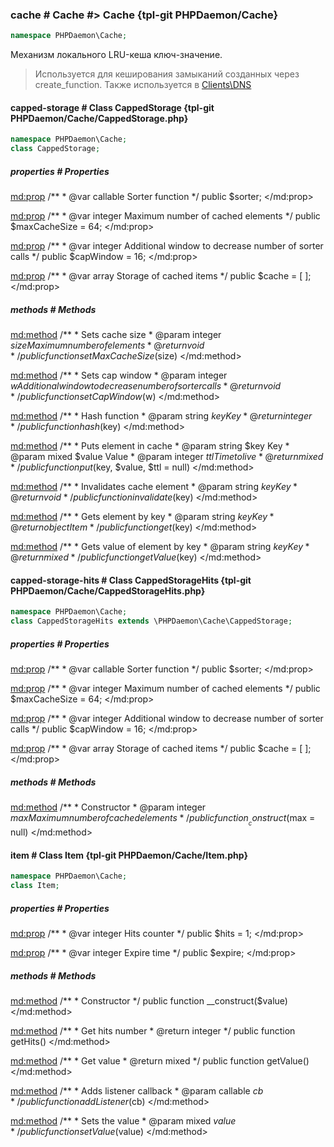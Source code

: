### cache # Cache #> Cache {tpl-git PHPDaemon/Cache}

```php
namespace PHPDaemon\Cache;
```

Механизм локального LRU-кеша ключ-значение.

> Используется для кеширования замыканий созданных через create_function. Также используется в [Clients\DNS](#clients/dns)

<!-- include-namespace path="\PHPDaemon\Cache" level="" access="" -->
#### capped-storage # Class CappedStorage {tpl-git PHPDaemon/Cache/CappedStorage.php}

```php
namespace PHPDaemon\Cache;
class CappedStorage;
```

##### properties # Properties

<md:prop>
/**
	 * @var callable Sorter function
	 */
public $sorter;
</md:prop>

<md:prop>
/**
	 * @var integer Maximum number of cached elements
	 */
public $maxCacheSize = 64;
</md:prop>

<md:prop>
/**
	 * @var integer Additional window to decrease number of sorter calls
	 */
public $capWindow = 16;
</md:prop>

<md:prop>
/**
	 * @var array Storage of cached items
	 */
public $cache = [ ];
</md:prop>

##### methods # Methods

<md:method>
/**
	 * Sets cache size
	 * @param  integer $size Maximum number of elements
	 * @return void
	 */
public function setMaxCacheSize($size)
</md:method>

<md:method>
/**
	 * Sets cap window
	 * @param  integer $w Additional window to decrease number of sorter calls
	 * @return void
	 */
public function setCapWindow($w)
</md:method>

<md:method>
/**
	 * Hash function
	 * @param  string $key Key
	 * @return integer
	 */
public function hash($key)
</md:method>

<md:method>
/**
	 * Puts element in cache
	 * @param  string  $key   Key
	 * @param  mixed   $value Value
	 * @param  integer $ttl   Time to live
	 * @return mixed
	 */
public function put($key, $value, $ttl = null)
</md:method>

<md:method>
/**
	 * Invalidates cache element
	 * @param  string $key Key
	 * @return void
	 */
public function invalidate($key)
</md:method>

<md:method>
/**
	 * Gets element by key
	 * @param  string $key Key
	 * @return object Item
	 */
public function get($key)
</md:method>

<md:method>
/**
	 * Gets value of element by key
	 * @param  string $key Key
	 * @return mixed
	 */
public function getValue($key)
</md:method>

#### capped-storage-hits # Class CappedStorageHits {tpl-git PHPDaemon/Cache/CappedStorageHits.php}

```php
namespace PHPDaemon\Cache;
class CappedStorageHits extends \PHPDaemon\Cache\CappedStorage;
```

##### properties # Properties

<md:prop>
/**
	 * @var callable Sorter function
	 */
public $sorter;
</md:prop>

<md:prop>
/**
	 * @var integer Maximum number of cached elements
	 */
public $maxCacheSize = 64;
</md:prop>

<md:prop>
/**
	 * @var integer Additional window to decrease number of sorter calls
	 */
public $capWindow = 16;
</md:prop>

<md:prop>
/**
	 * @var array Storage of cached items
	 */
public $cache = [ ];
</md:prop>

##### methods # Methods

<md:method>
/**
	 * Constructor
	 * @param  integer $max Maximum number of cached elements
	 */
public function __construct($max = null)
</md:method>

#### item # Class Item {tpl-git PHPDaemon/Cache/Item.php}

```php
namespace PHPDaemon\Cache;
class Item;
```

##### properties # Properties

<md:prop>
/**
	 * @var integer Hits counter
	 */
public $hits = 1;
</md:prop>

<md:prop>
/**
	 * @var integer Expire time
	 */
public $expire;
</md:prop>

##### methods # Methods

<md:method>
/**
	 * Constructor
	 */
public function __construct($value)
</md:method>

<md:method>
/**
	 * Get hits number
	 * @return integer
	 */
public function getHits()
</md:method>

<md:method>
/**
	 * Get value
	 * @return mixed
	 */
public function getValue()
</md:method>

<md:method>
/**
	 * Adds listener callback
	 * @param callable $cb
	 */
public function addListener($cb)
</md:method>

<md:method>
/**
	 * Sets the value
	 * @param mixed $value
	 */
public function setValue($value)
</md:method>


<!--/ include-namespace -->
